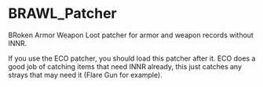 # BRAWL_Patcher
BRoken Armor Weapon Loot patcher for armor and weapon records without INNR.

If you use the ECO patcher, you should load this patcher after it. ECO does a good job of catching items that need INNR already, this just catches any strays that may need it (Flare Gun for example).
